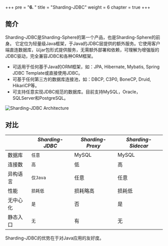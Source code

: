 +++
pre = "<b>6. </b>"
title = "Sharding-JDBC"
weight = 6
chapter = true
+++

## 简介

Sharding-JDBC是Sharding-Sphere的第一个产品，也是Sharding-Sphere的前身。
它定位为轻量级Java框架，于Java的JDBC层提供的额外服务。它使用客户端直连数据库，以jar包形式提供服务，无需额外部署和依赖，可理解为增强版的JDBC驱动，完全兼容JDBC和各种ORM框架。

* 可适用于任何基于Java的ORM框架，如：JPA, Hibernate, Mybatis, Spring JDBC Template或直接使用JDBC。
* 可基于任何第三方的数据库连接池，如：DBCP, C3P0, BoneCP, Druid, HikariCP等。
* 可支持任意实现JDBC规范的数据库。目前支持MySQL，Oracle，SQLServer和PostgreSQL。

![Sharding-JDBC Architecture](http://ovfotjrsi.bkt.clouddn.com/jdbc_brief_cn.png)

## 对比

|         | *Sharding-JDBC* | *Sharding-Proxy* | *Sharding-Sidecar* |
| ------- | --------------- | ---------------- | ------------------ |
| 数据库   | `任意`          | MySQL            | MySQL               |
| 连接数   | `高`            | 低               | 高                  |
| 异构语言 | `仅Java`        | 任意              | 任意                |
| 性能     | `损耗低`        | 损耗略高          | 损耗低               |
| 无中心化 | `是`            | 否               | 是                   |
| 静态入口 | `无`            | 有               | 无                   |

Sharding-JDBC的优势在于对Java应用的友好度。
